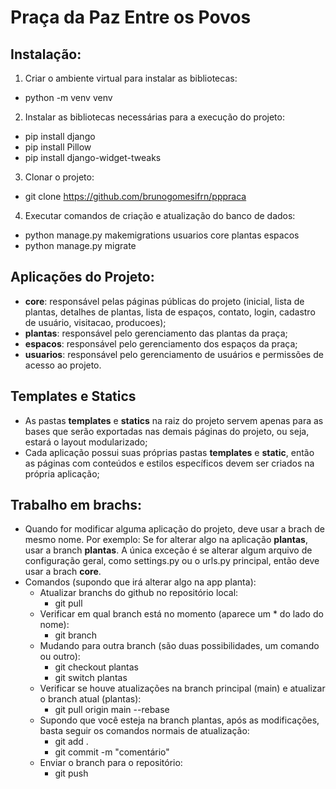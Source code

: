 # Praça da Paz Entre os Povos 

## Instalação:
1. Criar o ambiente virtual para instalar as bibliotecas:
- python -m venv venv

2. Instalar as bibliotecas necessárias para a execução do projeto:
- pip install django
- pip install Pillow
- pip install django-widget-tweaks

3. Clonar o projeto:
- git clone https://github.com/brunogomesifrn/pppraca

4. Executar comandos de criação e atualização do banco de dados:
- python manage.py makemigrations usuarios core plantas espacos
- python manage.py migrate

## Aplicações do Projeto:
- **core**: responsável pelas páginas públicas do projeto (inicial, lista de plantas, detalhes de plantas, lista de espaços, contato, login, cadastro de usuário, visitacao, producoes);
- **plantas**: responsável pelo gerenciamento das plantas da praça;
- **espacos**: responsável pelo gerenciamento dos espaços da praça;
- **usuarios**: responsável pelo gerenciamento de usuários e permissões de acesso ao projeto.

## Templates e Statics
- As pastas **templates** e **statics** na raiz do projeto servem apenas para as bases que serão exportadas nas demais páginas do projeto, ou seja, estará o layout modularizado;
- Cada aplicação possui suas próprias pastas **templates** e **static**, então as páginas com conteúdos e estilos específicos devem ser criados na própria aplicação;

## Trabalho em brachs:
- Quando for modificar alguma aplicação do projeto, deve usar a brach de mesmo nome. Por exemplo: Se for alterar algo na aplicação **plantas**, usar a branch **plantas**. A única exceção é se alterar algum arquivo de configuração geral, como settings.py ou o urls.py principal, então deve usar a brach **core**.
- Comandos (supondo que irá alterar algo na app planta):
    - Atualizar branchs do github no repositório local:
        - git pull
    - Verificar em qual branch está no momento (aparece um * do lado do nome):
        - git branch
    - Mudando para outra branch (são duas possibilidades, um comando ou outro):
        - git checkout plantas
        - git switch plantas
    - Verificar se houve atualizações na branch principal (main) e atualizar o branch atual (plantas):
        - git pull origin main --rebase
    - Supondo que você esteja na branch plantas, após as modificações, basta seguir os comandos normais de atualização:
        - git add .
        - git commit -m "comentário"
    - Enviar o branch para o repositório:
        - git push
